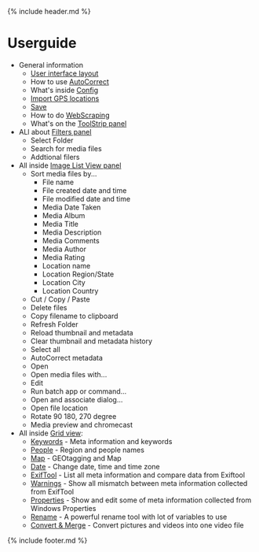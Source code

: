 {% include header.md %}

# Userguide

- General information
  - [User interface layout](userinterface)
  - How to use [AutoCorrect](autocorrect)
  - What's inside [Config](config)
  - [Import GPS locations](import-gps-locations)
  - [Save](save)
  - How to do [WebScraping](webscraping)
  - What's on the [ToolStrip panel](toolstrip)
- ALl about [Filters panel](filters)
  - Select Folder
  - Search for media files
  - Addtional filers
- All inside [Image List View panel](imagelistview)
  - Sort media files by...
    - File name
    - File created date and time
    - File modified date and time
    - Media Date Taken
    - Media Album
    - Media Title
    - Media Description
    - Media Comments
    - Media Author
    - Media Rating
    - Location name
    - Location Region/State
    - Location City
    - Location Country
  - Cut / Copy / Paste
  - Delete files
  - Copy filename to clipboard
  - Refresh Folder
  - Reload thumbnail and metadata
  - Clear thumbnail and metadata history
  - Select all
  - AutoCorrect metadata
  - Open
  - Open media files with...
  - Edit
  - Run batch app or command...
  - Open and associate dialog...
  - Open file location
  - Rotate 90 180, 270 degree
  - Media preview and chromecast
- All inside [Grid view](gridview):
  - [Keywords](keywords) - Meta information and keywords
  - [People](people) - Region and people names
  - [Map](map) - GEOtagging and Map
  - [Date](date) - Change date, time and time zone
  - [ExifTool](exiftool) - List all meta information and compare data from Exiftool
  - [Warnings](warnings) - Show all mismatch between meta information collected from ExifTool
  - [Properties](properties) - Show and edit some of meta information collected from Windows Properties
  - [Rename](renametool) - A powerful rename tool with lot of variables to use
  - [Convert & Merge](convert-and-merge) - Convert pictures and videos into one video file

{% include footer.md %}
